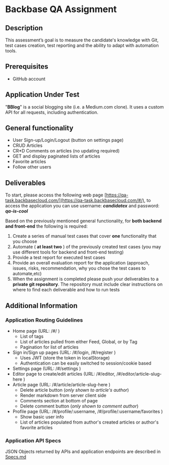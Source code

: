 # Backbase QA Assignment

##  Description

This assessment’s goal is to measure the candidate's knowledge with Git, test cases creation, test reporting and the ability to adapt with automation tools.

## Prerequisites
- GitHub account

## Application Under Test

"**BBlog**" is a social blogging site (i.e. a Medium.com clone). It uses a custom API for all requests, including authentication.

## General functionality

- User Sign-up/Login/Logout (button on settings page)
- CRUD Articles
- CR*D Comments on articles (no updating required)
- GET and display paginated lists of articles
- Favorite articles
- Follow other users

## Deliverables

To start, please access the following web page [https://qa-task.backbasecloud.com/](https://qa-task.backbasecloud.com/#/), to access the application you can use username: _**candidatex**_ and password: _**qa-is-cool**_

Based on the previously mentioned general functionality, for **both backend and front-end** the following is required:

1. Create a series of manual test cases that cover **one** functionality that you choose
2. Automate ( **at least two** ) of the previously created test cases (you may use different tools for backend and front-end testing)
3. Provide a test report for executed test cases
4. Provide an overall evaluation report for the application (approach, issues, risks, recommendation, why you chose the test cases to automate,etc)
5. When the assignment is completed please push your deliverables to a **private git repository**. The repository must include clear instructions on where to find each deliverable and how to run tests


## Additional Information

### Application Routing Guidelines

- Home page (URL: /#/ )
  - List of tags
  - List of articles pulled from either Feed, Global, or by Tag
  - Pagination for list of articles
- Sign in/Sign up pages (URL: /#/login, /#/register )
  - Uses JWT (store the token in localStorage)
  - Authentication can be easily switched to session/cookie based
- Settings page (URL: /#/settings )
- Editor page to create/edit articles (URL: /#/editor, /#/editor/article-slug-here )
- Article page (URL: /#/article/article-slug-here )
  - Delete article button (_only shown to article's author_)
  - Render markdown from server client side
  - Comments section at bottom of page
  - Delete comment button (_only shown to comment author_)
- Profile page (URL: /#/profile/:username, /#/profile/:username/favorites )
  - Show basic user info
  - List of articles populated from author's created articles or author's favorite articles

### Application API Specs

JSON Objects returned by APIs and application endpoints are described in [Specs.md](Specs.md)
